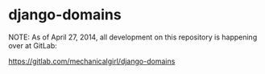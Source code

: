 django-domains
==================

NOTE: As of April 27, 2014, all development on this repository is happening over at GitLab:

https://gitlab.com/mechanicalgirl/django-domains
